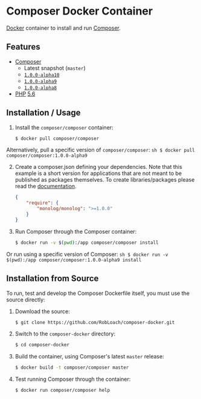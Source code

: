 # Composer Docker Container

[Docker](http://docker.com) container to install and run [Composer](http://getcomposer.org).

## Features

* [Composer](http://getcomposer.org)
  * Latest snapshot (`master`)
  * [`1.0.0-alpha10`](https://github.com/composer/composer/blob/1.0.0-alpha10/CHANGELOG.md)
  * [`1.0.0-alpha9`](https://github.com/composer/composer/blob/1.0.0-alpha9/CHANGELOG.md)
  * [`1.0.0-alpha8`](https://github.com/composer/composer/blob/1.0.0-alpha8/CHANGELOG.md)
* [PHP](http://php.net) [5.6](http://php.net/ChangeLog-5.php)

## Installation / Usage

1. Install the `composer/composer` container:

    ``` sh
    $ docker pull composer/composer
    ```

  Alternatively, pull a specific version of `composer/composer`:
    ``` sh
    $ docker pull composer/composer:1.0.0-alpha9
    ```

2. Create a composer.json defining your dependencies. Note that this example is
a short version for applications that are not meant to be published as packages
themselves. To create libraries/packages please read the
[documentation](http://getcomposer.org/doc/02-libraries.md).

    ``` json
    {
        "require": {
            "monolog/monolog": ">=1.0.0"
        }
    }
    ```

3. Run Composer through the Composer container:

    ``` sh
    $ docker run -v $(pwd):/app composer/composer install
    ```
  Or run using a specific version of Composer:
    ``` sh
    $ docker run -v $(pwd):/app composer/composer:1.0.0-alpha9 install
    ```

## Installation from Source

To run, test and develop the Composer Dockerfile itself, you must use the
source directly:

1. Download the source:

    ``` sh
    $ git clone https://github.com/RobLoach/composer-docker.git
    ```

2. Switch to the `composer-docker` directory:

    ``` sh
    $ cd composer-docker
    ```

3. Build the container, using Composer's latest `master` release:

    ``` sh
    $ docker build -t composer/composer master
    ```

4. Test running Composer through the container:

    ``` sh
    $ docker run composer/composer help
    ```
